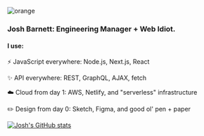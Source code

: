 ![orange](https://pbs.twimg.com/profile_banners/1250867722222809096/1587133424/1500x500)

### Josh Barnett: Engineering Manager + Web Idiot.

#### I use:
⚡️ JavaScript everywhere: Node.js, Next.js, React

✨ API everywhere: REST, GraphQL, AJAX, fetch

☁️ Cloud from day 1: AWS, Netlify, and "serverless" infrastructure

✏️ Design from day 0: Sketch, Figma, and good ol' pen + paper

[![Josh's GitHub stats](https://github-readme-stats.vercel.app/api?username=ohheyjosh&count_private=true&show_icons=true)](https://github.com/ohheyjosh/github-readme-stats)
